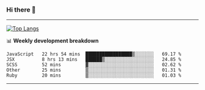 ### Hi there 👋

-------
[![Top Langs](https://github-readme-stats.vercel.app/api/top-langs/?username=ashish-r)](https://github.com/anuraghazra/github-readme-stats)

📊 **Weekly development breakdown**
<!--START_SECTION:waka-->
```text
JavaScript   22 hrs 54 mins  █████████████████▒░░░░░░░   69.17 % 
JSX          8 hrs 13 mins   ██████▒░░░░░░░░░░░░░░░░░░   24.85 % 
SCSS         52 mins         ▓░░░░░░░░░░░░░░░░░░░░░░░░   02.62 % 
Other        25 mins         ▒░░░░░░░░░░░░░░░░░░░░░░░░   01.31 % 
Ruby         20 mins         ▒░░░░░░░░░░░░░░░░░░░░░░░░   01.03 % 
```
<!--END_SECTION:waka-->
-------

<!--
**ashish-r/ashish-r** is a ✨ _special_ ✨ repository because its `README.md` (this file) appears on your GitHub profile.

Here are some ideas to get you started:

- 🔭 I’m currently working on ...
- 🌱 I’m currently learning ...
- 👯 I’m looking to collaborate on ...
- 🤔 I’m looking for help with ...
- 💬 Ask me about ...
- 📫 How to reach me: ...
- 😄 Pronouns: ...
- ⚡ Fun fact: ...
-->
